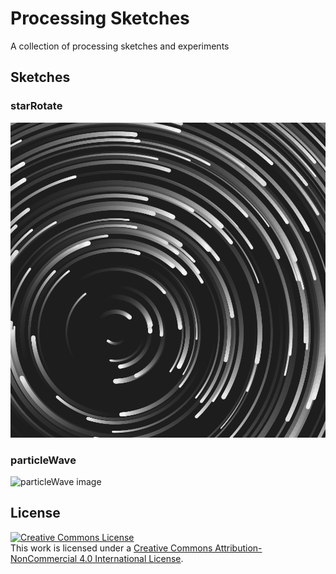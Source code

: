 # Processing Sketches
A collection of processing sketches and experiments 

## Sketches

### starRotate
![starRotate image](docs/sketches/starRotate.png)

### particleWave
![particleWave image](docs/sketches/particleWave.png)

## License
[![Creative Commons License](https://i.creativecommons.org/l/by-nc/4.0/88x31.png)](http://creativecommons.org/licenses/by-nc/4.0/)  
This work is licensed under a [Creative Commons Attribution-NonCommercial 4.0 International License](http://creativecommons.org/licenses/by-nc/4.0/).
